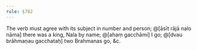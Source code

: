 ```yaml
---
rule: §782
---
```


The verb must agree with its subject in number and person; @[āsīt rājā nalo nāma] there was a king, Nala by name; @[ahaṃ gacchāmi] I go; @[dvau brāhmaṇau gacchataḥ] two Brahmanas go, &c.